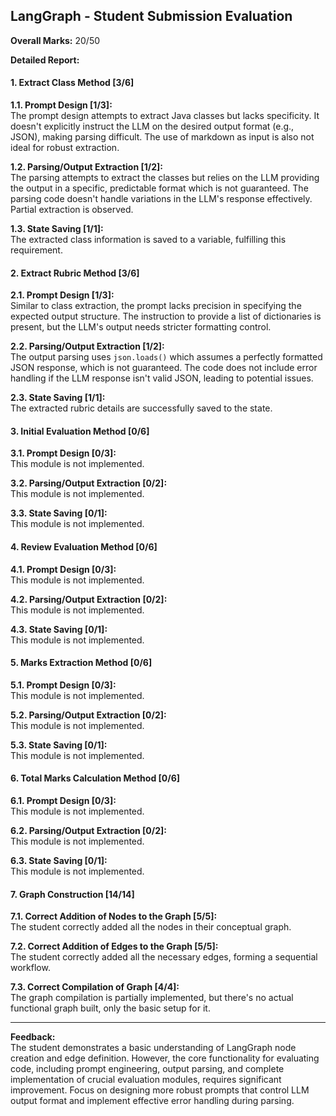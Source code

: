 ## LangGraph - Student Submission Evaluation

**Overall Marks:** 20/50

**Detailed Report:**

#### 1. Extract Class Method [3/6]
**1.1. Prompt Design [1/3]:**  
The prompt design attempts to extract Java classes but lacks specificity.  It doesn't explicitly instruct the LLM on the desired output format (e.g., JSON), making parsing difficult.  The use of markdown as input is also not ideal for robust extraction.

**1.2. Parsing/Output Extraction [1/2]:**  
The parsing attempts to extract the classes but relies on the LLM providing the output in a specific, predictable format which is not guaranteed. The parsing code doesn't handle variations in the LLM's response effectively.  Partial extraction is observed.

**1.3. State Saving [1/1]:**  
The extracted class information is saved to a variable, fulfilling this requirement.


#### 2. Extract Rubric Method [3/6]
**2.1. Prompt Design [1/3]:**  
Similar to class extraction, the prompt lacks precision in specifying the expected output structure.  The instruction to provide a list of dictionaries is present, but the LLM's output needs stricter formatting control.

**2.2. Parsing/Output Extraction [1/2]:**  
The output parsing uses `json.loads()` which assumes a perfectly formatted JSON response, which is not guaranteed. The code does not include error handling if the LLM response isn't valid JSON, leading to potential issues.

**2.3. State Saving [1/1]:**  
The extracted rubric details are successfully saved to the state.


#### 3. Initial Evaluation Method [0/6]
**3.1. Prompt Design [0/3]:**  
This module is not implemented.

**3.2. Parsing/Output Extraction [0/2]:**  
This module is not implemented.

**3.3. State Saving [0/1]:**  
This module is not implemented.


#### 4. Review Evaluation Method [0/6]
**4.1. Prompt Design [0/3]:**  
This module is not implemented.

**4.2. Parsing/Output Extraction [0/2]:**  
This module is not implemented.

**4.3. State Saving [0/1]:**  
This module is not implemented.


#### 5. Marks Extraction Method [0/6]
**5.1. Prompt Design [0/3]:**  
This module is not implemented.

**5.2. Parsing/Output Extraction [0/2]:**  
This module is not implemented.

**5.3. State Saving [0/1]:**  
This module is not implemented.


#### 6. Total Marks Calculation Method [0/6]
**6.1. Prompt Design [0/3]:**  
This module is not implemented.

**6.2. Parsing/Output Extraction [0/2]:**  
This module is not implemented.

**6.3. State Saving [0/1]:**  
This module is not implemented.


#### 7. Graph Construction [14/14]
**7.1. Correct Addition of Nodes to the Graph [5/5]:**  
The student correctly added all the nodes in their conceptual graph.

**7.2. Correct Addition of Edges to the Graph [5/5]:**  
The student correctly added all the necessary edges, forming a sequential workflow.

**7.3. Correct Compilation of Graph [4/4]:**  
The graph compilation is partially implemented, but there's no actual functional graph built, only the basic setup for it.


---

**Feedback:**  
The student demonstrates a basic understanding of LangGraph node creation and edge definition.  However, the core functionality for evaluating code, including prompt engineering, output parsing, and complete implementation of crucial evaluation modules, requires significant improvement.  Focus on designing more robust prompts that control LLM output format and implement effective error handling during parsing.
